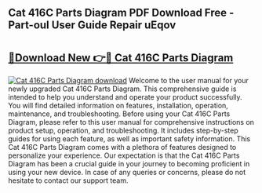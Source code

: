 ## Cat 416C Parts Diagram PDF Download Free - Part-ouI User Guide Repair uEqov

# <h2><a href="http://dfpdvhr.blite.top/?on=Cat+416C+Parts+Diagram">🔗Download New 👉🔴 Cat 416C Parts Diagram</a></h2>

[![Cat 416C Parts Diagram download](https://i.imgur.com/lujVjoI.png)](http://dfpdvhr.blite.top/?on=Cat+416C+Parts+Diagram)
Welcome to the user manual for your newly upgraded Cat 416C Parts Diagram. This comprehensive guide is intended to help you understand and operate your product successfully. You will find detailed information on features, installation, operation, maintenance, and troubleshooting. Before using your Cat 416C Parts Diagram, please refer to this user manual for comprehensive instructions on product setup, operation, and troubleshooting. It includes step-by-step guides for using each feature, as well as important safety information. This Cat 416C Parts Diagram comes with a plethora of features designed to personalize your experience. Our expectation is that the Cat 416C Parts Diagram has been a crucial guide in your journey to becoming proficient in using your new device. In case of any queries or concerns, please do not hesitate to contact our support team.
